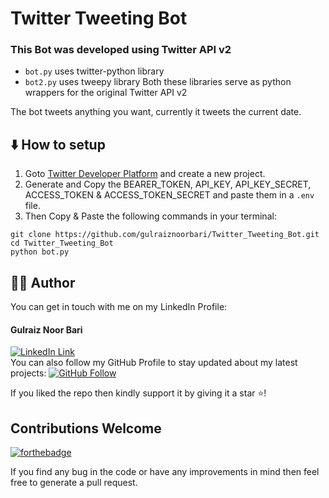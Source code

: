 # Twitter Tweeting Bot

### This Bot was developed using Twitter API v2

- ```bot.py``` uses twitter-python library
- ```bot2.py``` uses tweepy library
Both these libraries serve as python wrappers for the original Twitter API v2

The bot tweets anything you want, currently it tweets the current date.

## ⬇️ How to setup

1. Goto [Twitter Developer Platform](https://developer.twitter.com/) and create a new project.
2. Generate and Copy the BEARER_TOKEN, API_KEY, API_KEY_SECRET, ACCESS_TOKEN & ACCESS_TOKEN_SECRET and paste them in a `.env` file.
3. Then Copy & Paste the following commands in your terminal:

```
git clone https://github.com/gulraiznoorbari/Twitter_Tweeting_Bot.git
cd Twitter_Tweeting_Bot
python bot.py
```

## 👨‍💻 Author

You can get in touch with me on my LinkedIn Profile:

#### Gulraiz Noor Bari

[![LinkedIn Link](https://img.shields.io/badge/Connect-gulraiznoorbari-blue.svg?logo=linkedin&longCache=true&style=social&label=Connect)](https://www.linkedin.com/in/gulraiznoorbari)
<br />
You can also follow my GitHub Profile to stay updated about my latest projects: [![GitHub Follow](https://img.shields.io/badge/Connect-gulraiznoorbari-blue.svg?logo=Github&longCache=true&style=social&label=Follow)](https://github.com/gulraiznoorbari)

If you liked the repo then kindly support it by giving it a star ⭐!

## Contributions Welcome

[![forthebadge](https://forthebadge.com/images/badges/built-with-love.svg)](#)

If you find any bug in the code or have any improvements in mind then feel free to generate a pull request.
